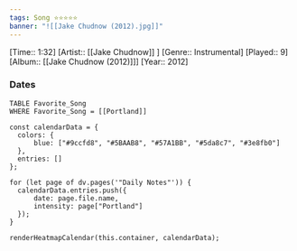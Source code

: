 ```yaml
---
tags: Song ⭐⭐⭐⭐⭐ 
banner: "![[Jake Chudnow (2012).jpg]]"
---
```

[Time:: 1:32]
[Artist:: [[Jake Chudnow]] ]
[Genre:: Instrumental]
[Played:: 9]
[Album:: [[Jake Chudnow (2012)]]]
[Year:: 2012]
### Dates
````dataview
TABLE Favorite_Song
WHERE Favorite_Song = [[Portland]]
````

  ```dataviewjs
const calendarData = { 
	colors: { 
		blue: ["#9ccfd8", "#5BAAB8", "#57A1BB", "#5da8c7", "#3e8fb0"] 
	}, 
	entries: [] 
}; 

for (let page of dv.pages('"Daily Notes"')) { 
	calendarData.entries.push({ 
		date: page.file.name, 
		intensity: page["Portland"]
	}); 
} 

renderHeatmapCalendar(this.container, calendarData);
```
